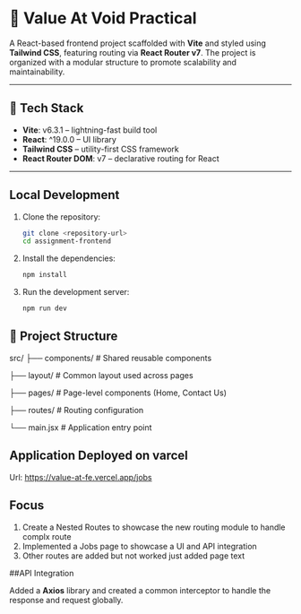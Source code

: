 # 🧠 Value At Void Practical

A React-based frontend project scaffolded with **Vite** and styled using **Tailwind CSS**, featuring routing via **React Router v7**. The project is organized with a modular structure to promote scalability and maintainability.

---

## 🚀 Tech Stack

- **Vite**: v6.3.1 – lightning-fast build tool
- **React**: ^19.0.0 – UI library
- **Tailwind CSS** – utility-first CSS framework
- **React Router DOM**: v7 – declarative routing for React

---

## Local Development

1. Clone the repository:
   ```bash
   git clone <repository-url>
   cd assignment-frontend

2. Install the dependencies:
   ```bash
   npm install

4. Run the development server:
   ```bash
   npm run dev

## 📁 Project Structure

src/
├── components/ # Shared reusable components

├── layout/ # Common layout used across pages

├── pages/ # Page-level components (Home, Contact Us)

├── routes/ # Routing configuration

└── main.jsx # Application entry point

## Application Deployed on varcel

Url: https://value-at-fe.vercel.app/jobs

## Focus 

1. Create a Nested Routes to showcase the new routing module to handle complx route
2. Implemented a Jobs page to showcase a UI and API integration
3. Other routes are added but not worked just added page text

##API Integration

Added a **Axios** library and created a common interceptor to handle the response and request globally.






